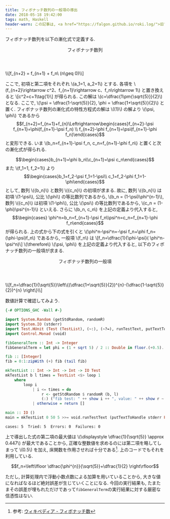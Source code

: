 ```yaml
---
title: フィボナッチ数列の一般項の導出
date: 2018-05-18 19:42:00
tags: math, Haskell
header-warn: この記事は, <a href="https://falgon.github.io/roki.log/">旧ブログ</a>から移植された記事です. よって, その内容として, <a href="https://falgon.github.io/roki.log/">旧ブログ</a>に依存した文脈が含まれている可能性があります. 予めご了承下さい.
---
```


フィボナッチ数列を以下の漸化式で定義する.

<div class="m-def">
<header class="m-def-title"><p><span id="fibgen">フィボナッチ数列</a></p></header>
<div class="m-def-content">
\\[f_{n+2} = f_{n+1} + f_n\ (n\geq 0)\\] 
</div>
</div>

ここで, 初項と第二項をそれぞれ \\(a_1=1, a_2=1\\) とする. 
各項を \\(f_{n+2}\rightarrow c^2、f_{n+1}\rightarrow c、f_n\rightarrow 1\\) と置き換えると 
\\[c^2=c+1\tag{1}\\] が得られる. 
この解は \\(c=\dfrac{1\pm{\sqrt{5}}}{2}\\) となる. 
ここで, \\(\psi = \dfrac{1-\sqrt{5}}{2}, \phi = \dfrac{1+\sqrt{5}}{2}\\) と置く.
フィボナッチ数列の漸化式の特性方程式の解は \\((1)\\) の解より \\(\psi, \phi\\) 
であるから 
$$f_{n+2}=f_{n+1}+f_{n}\Leftrightarrow\begin{cases}f_{n+2}-\psi f_{n+1}=\phi(f_{n+1}-\psi f_n) \\
f_{n+2}-\phi f_{n+1}=\psi(f_{n+1}-\phi f_n)\end{cases}$$
と変形できる. いま \\(b_n=f_{n+1}-\psi f_n, c_n=f_{n+1}-\phi f_n\\) と置くと次の漸化式が得られる.
<!--more-->
$$\begin{cases}b_{n+1}=\phi b_n\\c_{n+1}=\psi c_n\end{cases}$$ 
また \\(f_1=1, f_2=1\\) より 
$$\begin{cases}b_1=f_2-\psi f_1=1-\psi\\
c_1=f_2-\phi f_1=1-\phi\end{cases}$$
として, 数列 \\({b_n}\\) と数列 \\({c_n}\\) の初項が求まる. 
故に, 数列 \\({b_n}\\) は初項 \\(1-\psi\\), 公比 \\(\phi\\) の等比数列であるから, 
\\(b_n = (1-\psi)\phi^{n-1}\\), 数列 \\({c_n}\\) は初項 \\(1-\phi\\),
公比 \\(\psi\\) の等比数列であるから, \\(c_n = (1-\phi)\psi^{n-1}\\) といえる.
さらに \\(b_n, c_n\\) を上記の定義より代入すると, 
$$\begin{cases} \phi^n=b_n=f_{n+1}-\psi f_n\\psi^n=c_n=f_{n+1}-\phi f_n\end{cases}$$ が得られる.
上の式から下の式を引くと \\(\phi^n-\psi^n=-\psi f_n+\phi f_n=(\phi-\psi)f_n\\) であるから, 
一般項 \\(f_n\\) は \\[f_n=\dfrac{1}{\phi-\psi}( \phi^n-\psi^n)\\]
\\(\therefore\\) \\(\psi, \phi\\) を上記の定義より代入すると, 
以下のフィボナッチ数列の一般項が求まる.

<div class="m-thm">
<header class="m-thm-title"><p><span id="fibgen">フィボナッチ数列の一般項</a></p></header>
<div class="m-thm-content">
\\[f_n=\dfrac{1}{\sqrt{5}}\left\{(\dfrac{1+\sqrt{5}}{2})^{n}-(\dfrac{1-\sqrt{5}}{2})^{n} \right\}\\]
  </div>
</div>


数値計算で確認してみよう.

```Haskell
{-# OPTIONS_GHC -Wall #-}

import System.Random (getStdRandom, randomR)
import System.IO (stderr)
import Test.HUnit (Test (TestList), (~:), (~?=), runTestText, putTextToHandle)
import Control.Monad (void)

fibGeneralTerm :: Int -> Integer
fibGeneralTerm = let phi = (1 + sqrt 5) / 2 :: Double in floor.(+0.5).(/ sqrt 5).(phi ^^)

fib :: [Integer]
fib = 0:1:zipWith (+) fib (tail fib)

mkTestList :: Int -> Int -> Int -> IO Test
mkTestList b l times = TestList <$> loop 1
    where 
        loop i 
            | i <= times = do 
                r <- getStdRandom $ randomR (b, l) 
                (:) ("fib test: " ++ show i ++ ", value: " ++ show r ~: fibGeneralTerm r ~?= fib !! r) <$> loop (succ i) 
            | otherwise = return []

main :: IO ()
main = mkTestList 0 50 5 >>= void.runTestText (putTextToHandle stderr False)
```
```
cases: 5  Tried: 5  Errors: 0  Failures: 0
```

上で導出した式の第二項の最大値は \\(\displaystyle \dfrac{1}{\sqrt{5}} \approx 0.447\\) 
が最大であることから, 正確な整数値を求めるのには第二項を略してしまって \\(0.5\\) を加え, 
床関数を作用させれば十分である[^1]. 上のコードでもそれを利用している. 

$$f_n=\left\lfloor \dfrac{\phi^{n}}{\sqrt{5}}+\dfrac{1}{2} \right\rfloor$$

ただし, 計算処理内で浮動小数点数による加算を用いていることから, 大きな値になればなるほど絶対誤差が生じていくことになる. 今回の実行結果も, たまたまその誤差が埋もれただけであって`fibGeneralTerm`の実行結果に対する厳密な信憑性はない.

[^1]: 参考: [ウィキペディア - フィボナッチ数](https://ja.wikipedia.org/w/index.php?title=%E3%83%95%E3%82%A3%E3%83%9C%E3%83%8A%E3%83%83%E3%83%81%E6%95%B0&oldid=68278253#.E4.B8.80.E8.88.AC.E9.A0.85)
